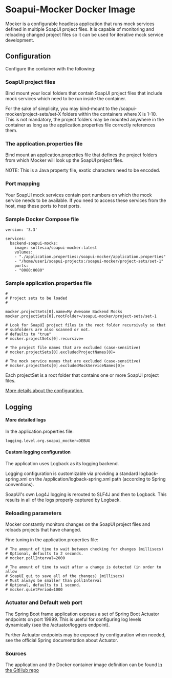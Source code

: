 # Soapui-Mocker Docker Image

Mocker is a configurable headless application that runs mock services defined in multiple SoapUI project files. It is capable of monitoring and reloading changed project files so it can be used for iterative mock service development.

## Configuration

Configure the container with the following:

### SoapUI project files

Bind mount your local folders that contain SoapUI project files that include mock services which need to be run inside the container.

For the sake of simplicity, you may bind-mount to the /soapui-mocker/project-sets/set-X folders within the containers where X is 1-10. This is not mandatory, the project folders may be mounted anywhere in the container as long as the application.properties file correctly references them.


### The application.properties file

Bind mount an application.properties file that defines the project folders from which Mocker will look up the SoapUI project files.

NOTE: This is a Java property file, exotic characters need to be encoded. 

### Port mapping

Your SoapUI mock services contain port numbers on which the mock service needs to be available. If you need to access these services from the host, map these ports to host ports.

### Sample Docker Compose file

    version: '3.3'

    services:
      backend-soapui-mocks:
        image: soltesza/soapui-mocker:latest
        volumes:
        - "./application.properties:/soapui-mocker/application.properties"
        - "/home/user1/soapui-projects:/soapui-mocker/project-sets/set-1"
        ports:
        - "8080:8080"


### Sample application.properties file

    #
    # Project sets to be loaded
    #
    
    mocker.projectSets[0].name=My Awesome Backend Mocks
    mocker.projectSets[0].rootFolder=/soapui-mocker/project-sets/set-1
    
    # Look for SoapUI project files in the root folder recursively so that
    # subfolders are also scanned or not.
    # defaults to "true"
    # mocker.projectSets[0].recursive=
    
    # The project file names that are excluded (case-sensitive)
    # mocker.projectSets[0].excludedProjectNames[0]=
    
    # The mock service names that are excluded (case-sensitive)
    # mocker.projectSets[0].excludedMockServiceNames[0]=

Each projectSet is a root folder that contains one or more SoapUI project files.

[More details about the configuration.](https://github.com/asoltesz/soapui-mocker/blob/master/application/src/main/resources/application.properties)
    
## Logging
 
#### More detailed logs

In the application.properties file:

    logging.level.org.soapui_mocker=DEBUG

#### Custom logging configuration

The application uses Logback as its logging backend.

Logging configuration is customizable via providing a standard logback-spring.xml on the /application/logback-spring.xml path (according to Spring conventions).
 
SoapUI's own Log4J logging is rerouted to SLF4J and then to Logback. This results in all of the logs properly captured by Logback.


### Reloading parameters

Mocker constantly monitors changes on the SoapUI project files and reloads projects that have changed.

Fine tuning in the application.properties file:

    # The amount of time to wait between checking for changes (millisecs)
    # Optional, defaults to 2 seconds.
    # mocker.pollInterval=2000
    
    # The amount of time to wait after a change is detected (in order to allow
    # SoapUI gui to save all of the changes) (millisecs)
    # Must always be smaller than pollInterval
    # Optional, defaults to 1 second.
    # mocker.quietPeriod=1000


### Actuator and Default web port

The Spring Boot frame application exposes a set of Spring Boot Actuator endpoints on port 19999. This is useful for configuring log levels dynamically (see the /actuator/loggers endpoint). 

Further Actuator endpoints may be exposed by configuration when needed, see the official Spring documentation about Actuator. 

### Sources

The application and the Docker container image definition can be found [In the GitHub repo](https://github.com/asoltesz/soapui-mocker)
